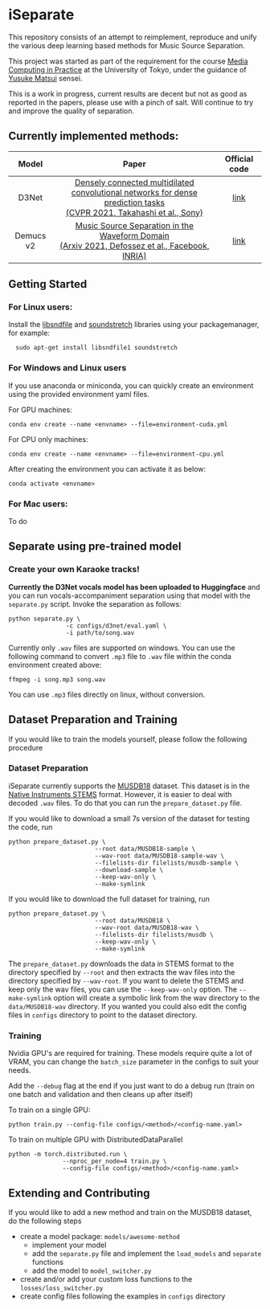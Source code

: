 # iSeparate
This repository consists of an attempt to reimplement,
reproduce and unify
the various deep learning based methods for Music
Source Separation.

This project was started as part of the requirement for
the course [Media Computing in Practice](https://media-comp.github.io/2022/) at the University of Tokyo, under the guidance
of [Yusuke Matsui](https://yusukematsui.me/) sensei.

This is a work in progress, current results are decent but not as good as reported in the papers, please use with a pinch of salt.
Will continue to try and improve the quality of separation.

## Currently implemented methods:
|   Model   |                                                                                                                                                Paper                                                                                                                                                |                                       Official code                                        |
|:---------:|:---------------------------------------------------------------------------------------------------------------------------------------------------------------------------------------------------------------------------------------------------------------------------------------------------:|:------------------------------------------------------------------------------------------:|
|   D3Net   | [Densely connected multidilated convolutional networks for dense prediction tasks <br />(CVPR 2021, Takahashi et al., Sony)](https://openaccess.thecvf.com/content/CVPR2021/papers/Takahashi_Densely_Connected_Multi-Dilated_Convolutional_Networks_for_Dense_Prediction_Tasks_CVPR_2021_paper.pdf) | [link](https://github.com/sony/ai-research-code/tree/master/d3net/music-source-separation) |
| Demucs v2 |                                                                    [Music Source Separation in the Waveform Domain <br />(Arxiv 2021, Defossez et al., Facebook, INRIA)](https://hal.archives-ouvertes.fr/hal-02379796/document)                                                                    |                 [link](https://github.com/facebookresearch/demucs/tree/v2)                 |

## Getting Started
### For Linux users:
Install the [libsndfile](http://www.mega-nerd.com/libsndfile/) and
[soundstretch](https://www.surina.net/soundtouch/soundstretch.html) libraries using your packagemanager, for example:

  ```shell
    sudo apt-get install libsndfile1 soundstretch
  ```
### For Windows and Linux users
If you use anaconda or miniconda, you can quickly create an environment using the provided environment yaml files.

For GPU machines:

```shell
conda env create --name <envname> --file=environment-cuda.yml
```

For CPU only machines:

```shell
conda env create --name <envname> --file=environment-cpu.yml
```

After creating the environment you can activate it as below:

```shell
conda activate <envname>
```

### For Mac users:
  To do

## Separate using pre-trained model
### Create your own Karaoke tracks!
**Currently the D3Net vocals model has been uploaded to Huggingface** and you can
run vocals-accompaniment separation
using that model with the `separate.py` script. Invoke the separation as follows:

```shell
python separate.py \
                -c configs/d3net/eval.yaml \
                -i path/to/song.wav
```
Currently only `.wav` files are supported on windows.
You can use the following command to convert `.mp3` file to `.wav` file within the conda environment created above:

```
ffmpeg -i song.mp3 song.wav
```
You can use `.mp3` files directly on linux, without conversion.
## Dataset Preparation and Training
If you would like to train the models yourself, please follow the following procedure
### Dataset Preparation
iSeparate currently supports the [MUSDB18](https://zenodo.org/record/1117372#.Ymcqr9rP1PY) dataset.
This dataset is in the [Native Instruments STEMS](https://www.native-instruments.com/en/specials/stems/) format.
However, it is easier to deal with decoded `.wav` files. To do that you can run the `prepare_dataset.py` file.

If you would like to download a small 7s version of the dataset for testing the code, run

```shell
python prepare_dataset.py \
                        --root data/MUSDB18-sample \
                        --wav-root data/MUSDB18-sample-wav \
                        --filelists-dir filelists/musdb-sample \
                        --download-sample \
                        --keep-wav-only \
                        --make-symlink
```

If you would like to download the full dataset for training, run

```shell
python prepare_dataset.py \
                        --root data/MUSDB18 \
                        --wav-root data/MUSDB18-wav \
                        --filelists-dir filelists/musdb \
                        --keep-wav-only \
                        --make-symlink
```

The `prepare_dataset.py` downloads the data in STEMS format to the directory specified by `--root` and then extracts the
wav files into the directory specified by `--wav-root`. If you want to delete the STEMS and keep only the wav files,
you can use the `--keep-wav-only` option. The `--make-symlink` option will create a symbolic link from the wav directory to the `data/MUSDB18-wav`
directory. If you wanted you could also edit the config files in `configs` directory to point to the dataset directory.

### Training
Nvidia GPU's are required for training. These models require quite a lot of VRAM, you can change the `batch_size`
parameter in the configs to suit your needs.

Add the `--debug` flag at the end if you just want to do a debug run (train on one batch and validation and then cleans up after itself)

To train on a single GPU:

```shell
python train.py --config-file configs/<method>/<config-name.yaml>
```

To train on multiple GPU with DistributedDataParallel

```shell
python -m torch.distributed.run \
               --nproc_per_node=4 train.py \
               --config-file configs/<method>/<config-name.yaml>
```

## Extending and Contributing
If you would like to add a new method and train on the MUSDB18 dataset, do the following steps

   - create a model package: `models/awesome-method`
        - implement your model
        - add the `separate.py` file and implement the `load_models` and `separate` functions
        - add the model to `model_switcher.py`
   - create and/or add your custom loss functions to the `losses/loss_switcher.py`
   - create config files following the examples in `configs` directory
